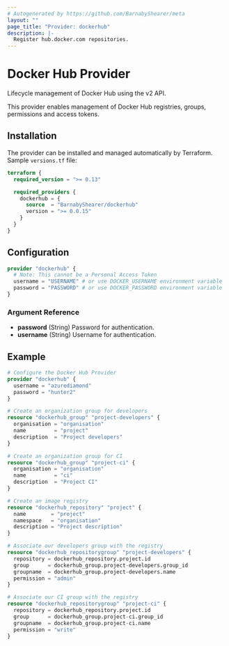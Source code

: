 ```yaml
---
# Autogenerated by https://github.com/BarnabyShearer/meta
layout: ""
page_title: "Provider: dockerhub"
description: |-
  Register hub.docker.com repositories.
---
```


# Docker Hub Provider

Lifecycle management of Docker Hub using the v2 API.

This provider enables management of Docker Hub registries, groups, permissions and access tokens.

## Installation

The provider can be installed and managed automatically by Terraform. Sample `versions.tf` file:

```terraform
terraform {
  required_version = ">= 0.13"

  required_providers {
    dockerhub = {
      source  = "BarnabyShearer/dockerhub"
      version = ">= 0.0.15"
    }
  }
}
```

## Configuration

```terraform
provider "dockerhub" {
  # Note: This cannot be a Personal Access Token
  username = "USERNAME" # or use DOCKER_USERNAME environment variable
  password = "PASSWORD" # or use DOCKER_PASSWORD environment variable
}
```

### Argument Reference

- **password** (String) Password for authentication.
- **username** (String) Username for authentication.

## Example

```terraform
# Configure the Docker Hub Provider
provider "dockerhub" {
  username = "azurediamond"
  password = "hunter2"
}

# Create an organization group for developers
resource "dockerhub_group" "project-developers" {
  organisation = "organisation"
  name         = "project"
  description  = "Project developers"
}

# Create an organization group for CI
resource "dockerhub_group" "project-ci" {
  organisation = "organisation"
  name         = "ci"
  description  = "Project CI"
}

# Create an image registry
resource "dockerhub_repository" "project" {
  name        = "project"
  namespace   = "organisation"
  description = "Project description"
}

# Associate our developers group with the registry
resource "dockerhub_repositorygroup" "project-developers" {
  repository = dockerhub_repository.project.id
  group      = dockerhub_group.project-developers.group_id
  groupname  = dockerhub_group.project-developers.name
  permission = "admin"
}

# Associate our CI group with the registry
resource "dockerhub_repositorygroup" "project-ci" {
  repository = dockerhub_repository.project.id
  group      = dockerhub_group.project-ci.group_id
  groupname  = dockerhub_group.project-ci.name
  permission = "write"
}
```
